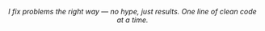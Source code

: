 <p align="center"><em>
I fix problems the right way — no hype, just results. One line of clean code at a time.
</em></p>

<!---
coast-moonlight/coast-moonlight is a ✨ special ✨ repository because its `README.md` (this file) appears on your GitHub profile.
You can click the Preview link to take a look at your changes.
--->

